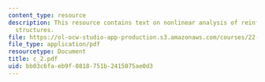 ```yaml
---
content_type: resource
description: This resource contains text on nonlinear analysis of reinforced concentrate
  structures.
file: https://ol-ocw-studio-app-production.s3.amazonaws.com/courses/22-314j-structural-mechanics-in-nuclear-power-technology-fall-2006/bb03c6faeb9f0818751b2415075ae0d3_c_2.pdf
file_type: application/pdf
resourcetype: Document
title: c_2.pdf
uid: bb03c6fa-eb9f-0818-751b-2415075ae0d3
---
```

